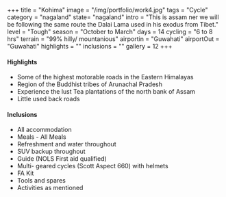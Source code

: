 +++
title = "Kohima"
image = "/img/portfolio/work4.jpg"
tags = "Cycle"
category = "nagaland"
state= "nagaland"
intro = "This is assam ner we will be following the same route the Dalai Lama used in his exodus from Tibet."
level =  "Tough" 
season =  "October to March"
days =  14 
cycling = "6 to 8 hrs"
terrain = "99% hilly/ mountanious"
airportin = "Guwahati"
airportOut =  "Guwahati"
highlights = ""
inclusions = ""
gallery = 12
+++



#### Highlights
* Some of the highest motorable roads in the Eastern Himalayas
* Region of the Buddhist tribes of Arunachal Pradesh
* Experience the lust Tea plantations of the north bank of Assam
* Little used back roads


#### Inclusions
* All accommodation 
* Meals  - All Meals
* Refreshment and water throughout
* SUV backup throughout
* Guide (NOLS First aid qualified)
* Multi- geared cycles (Scott Aspect 660) with helmets
* FA Kit
* Tools and spares
* Activities as mentioned
